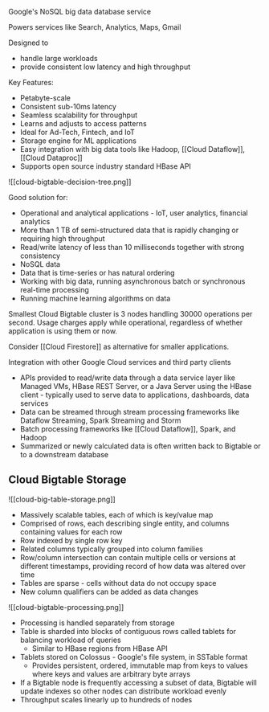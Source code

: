 Google's NoSQL big data database service

Powers services like Search, Analytics, Maps, Gmail

Designed to 
- handle large workloads
- provide consistent low latency and high throughput


Key Features:
- Petabyte-scale
- Consistent sub-10ms latency
- Seamless scalability for throughput
- Learns and adjusts to access patterns
- Ideal for Ad-Tech, Fintech, and IoT
- Storage engine for ML applications
- Easy integration with big data tools like Hadoop, [[Cloud Dataflow]], [[Cloud Dataproc]]
- Supports open source industry standard HBase API




![[cloud-bigtable-decision-tree.png]]

Good solution for:
- Operational and analytical applications - IoT, user analytics, financial analytics
- More than 1 TB of semi-structured data that is rapidly changing or requiring high throughput
- Read/write latency of less than 10 milliseconds together with strong consistency
- NoSQL data
- Data that is time-series or has natural ordering
- Working with big data, running asynchronous batch or synchronous real-time processing
- Running machine learning algorithms on data

Smallest Cloud Bigtable cluster is 3 nodes handling 30000 operations per second. Usage charges apply while operational, regardless of whether application is using them or now.

Consider [[Cloud Firestore]] as alternative for smaller applications.

Integration with other Google Cloud services and third party clients
- APIs provided to read/write data through a data service layer like Managed VMs, HBase REST Server, or a Java Server using the HBase client - typically used to serve data to applications, dashboards, data services
- Data can be streamed through stream processing frameworks like Dataflow Streaming, Spark Streaming and Storm
- Batch processing frameworks like [[Cloud Dataflow]], Spark, and Hadoop
- Summarized or newly calculated data is often written back to Bigtable or to a downstream database



## Cloud Bigtable Storage

![[cloud-big-table-storage.png]]

- Massively scalable tables, each of which is key/value map
- Comprised of rows, each describing single entity, and columns containing values for each row
- Row indexed by single row key
- Related columns typically grouped into column families
- Row/column intersection can contain multiple cells or versions at different timestamps, providing record of how data was altered over time
- Tables are sparse - cells without data do not occupy space
- New column qualifiers can be added as data changes

![[cloud-bigtable-processing.png]]
- Processing is handled separately from storage
- Table is sharded into blocks of contiguous rows called tablets for balancing workload of queries
	- Similar to HBase regions from HBase API
- Tablets stored on Colossus - Google's file system, in SSTable format
	- Provides persistent, ordered, immutable map from keys to values where keys and values are arbitrary byte arrays
- If a Bigtable node is frequently accessing a subset of data, Bigtable will update indexes so other nodes can distribute workload evenly
- Throughput scales linearly up to hundreds of nodes


